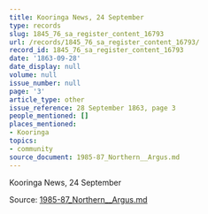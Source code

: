 ```yaml
---
title: Kooringa News, 24 September
type: records
slug: 1845_76_sa_register_content_16793
url: /records/1845_76_sa_register_content_16793/
record_id: 1845_76_sa_register_content_16793
date: '1863-09-28'
date_display: null
volume: null
issue_number: null
page: '3'
article_type: other
issue_reference: 28 September 1863, page 3
people_mentioned: []
places_mentioned:
- Kooringa
topics:
- community
source_document: 1985-87_Northern__Argus.md
---
```


Kooringa News, 24 September

Source: [1985-87_Northern__Argus.md](/downloads/markdown/1985-87_Northern__Argus.md)

